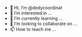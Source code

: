- 👋 Hi, I’m @dedycoordinat
- 👀 I’m interested in ...
- 🌱 I’m currently learning ...
- 💞️ I’m looking to collaborate on ...
- 📫 How to reach me ...

<!---
dedycoordinat/dedycoordinat is a ✨ special ✨ repository because its `README.md` (this file) appears on your GitHub profile.
You can click the Preview link to take a look at your changes.
--->
